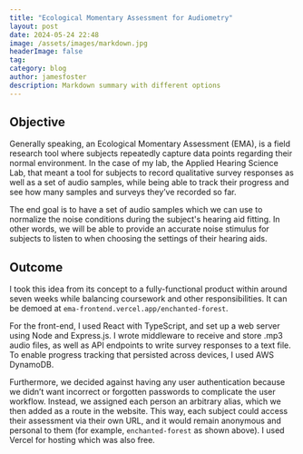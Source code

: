 ```yaml
---
title: "Ecological Momentary Assessment for Audiometry"
layout: post
date: 2024-05-24 22:48
image: /assets/images/markdown.jpg
headerImage: false
tag:
category: blog
author: jamesfoster
description: Markdown summary with different options
---
```


## Objective

Generally speaking, an Ecological Momentary Assessment (EMA), is a field research tool where subjects repeatedly capture data points regarding their normal environment. In the case of my lab, the Applied Hearing Science Lab, that meant a tool for subjects to record qualitative survey responses as well as a set of audio samples, while being able to track their progress and see how many samples and surveys they’ve recorded so far.

The end goal is to have a set of audio samples which we can use to normalize the noise conditions during the subject's hearing aid fitting. In other words, we will be able to provide an accurate noise stimulus for subjects to listen to when choosing the settings of their hearing aids.


## Outcome

I took this idea from its concept to a fully-functional product within around seven weeks while balancing coursework and other responsibilities. It can be demoed at `ema-frontend.vercel.app/enchanted-forest`. 

For the front-end, I used React with TypeScript, and set up a web server using Node and Express.js. I wrote middleware to receive and store .mp3 audio files, as well as API endpoints to write survey responses to a text file. To enable progress tracking that persisted across devices, I used AWS DynamoDB. 

Furthermore, we decided against having any user authentication because we didn’t want incorrect or forgotten passwords to complicate the user workflow. Instead, we assigned each person an arbitrary alias, which we then added as a route in the website. This way, each subject could access their assessment via their own URL, and it would remain anonymous and personal to them (for example, `enchanted-forest` as shown above). I used Vercel for hosting which was also free. 